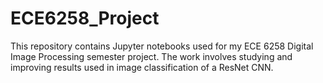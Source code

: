# ECE6258_Project
This repository contains Jupyter notebooks used for my ECE 6258 Digital Image Processing semester project. The work involves studying and improving results used in image classification of a ResNet CNN.
